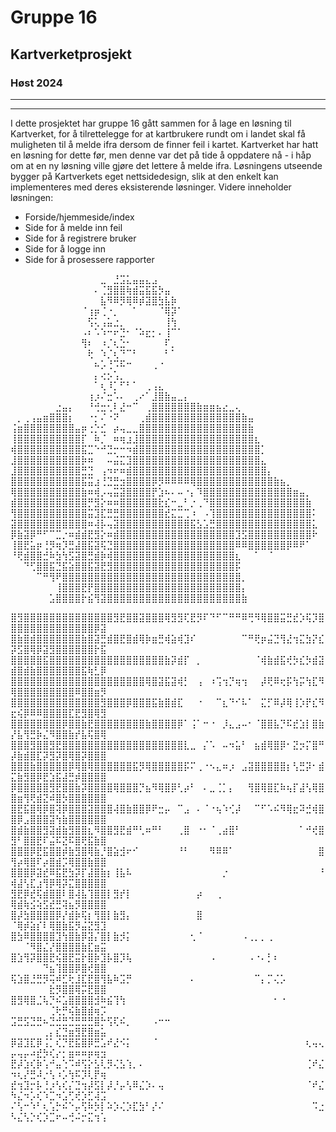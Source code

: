 # Gruppe 16
## Kartverketprosjekt
### Høst 2024

---


---
I dette prosjektet har gruppe 16 gått sammen for å lage en løsning til Kartverket, for å tilrettelegge for at kartbrukere rundt om i landet skal få muligheten til å melde ifra dersom de finner feil i kartet. 
Kartverket har hatt en løsning for dette før, men denne var det på tide å oppdatere nå - i håp om at en ny løsning ville gjøre det lettere å melde ifra. 
Løsningens utseende bygger på Kartverkets eget nettsidedesign, slik at den enkelt kan implementeres med deres eksisterende løsninger. 
Videre inneholder løsningen:
- Forside/hjemmeside/index
- Side for å melde inn feil
- Side for å registrere bruker
- Side for å logge inn
- Side for å prosessere rapporter



⠀⠀⠀⠀⠀⠀⠀⠀⠀⠀⠀⠀⠀⠀⣀⠀⣘⣩⣅⣤⣤⣄⣠⠀⠀⠀⠀⠀⠀⠀⠀⠀⠀⠀⠀⠀⠀⠀⠀⠀⠀⠀⠀⠀⠀⠀⠀⠀
⠀⠀⠀⠀⠀⠀⠀⠀⠀⠀⠀⠀⠀⠄⢈⣻⣿⣿⢷⣾⣭⣯⣯⡳⣤⠀⠀⠀⠀⠀⠀⠀⠀⠀⠀⠀⠀⠀⠀⠀⠀⠀⠀⠀⠀⠀⠀⠀
⠀⠀⠀⠀⠀⠀⠀⠀⠀⠀⠀⠀⠀⠀⣧⠻⠿⡻⢿⠿⡾⣽⣿⣳⣧⡷⠀⠀⠀⠀⠀⠀⠀⠀⠀⠀⠀⠀⠀⠀⠀⠀⠀⠀⠀⠀⠀⠀
⠀⠀⠀⠀⠀⠀⠀⠀⠀⠀⠀⠈⢰⡶⢈⠐⡀⠀⠀⠁⠀⠀⠀⠈⢿⡽⠁⠀⠀⠀⠀⠀⠀⠀⠀⠀⠀⠀⠀⠀⠀⠀⠀⠀⠀⠀⠀⠀
⠀⠀⠀⠀⠀⠀⠀⠀⠀⠀⠀⠀⢫⢅⢠⣥⣐⡀⠀⠀⠀⠀⠀⠀⢸⢳⠀⠀⠀⠀⠀⠀⠀⠀⠀⠀⠀⠀⠀⠀⠀⠀⠀⠀⠀⠀⠀⠀
⠀⠀⠀⠀⠀⠀⠀⠀⠀⠀⠀⠠⠆⠡⠱⠒⠖⣙⠂⠈⠵⣖⡂⠄⢸⠉⠁⠀⠀⠀⠀⠀⠀⠀⠀⠀⠀⠀⠀⠀⠀⠀⠀⠀⠀⠀⠀⠀
⠀⠀⠀⠀⠀⠀⠀⠀⠀⠀⠀⢻⠆⠀⠰⡈⢆⣑⠂⠀⠀⠀⠀⠀⠏⡀⠀⠀⠀⠀⠀⠀⠀⠀⠀⠀⠀⠀⠀⠀⠀⠀⠀⠀⠀⠀⠀⠀
⠀⠀⠀⠀⠀⠀⠀⠀⠀⠀⠀⠀⢗⠀⠱⡈⢆⠙⠉⠃⠀⠀⠀⠀⠃⠁⠀⠀⠀⠀⠀⠀⠀⠀⠀⠀⠀⠀⠀⠀⠀⠀⠀⠀⠀⠀⠀⠀
⠀⠀⠀⠀⠀⠀⠀⠀⠀⠀⠀⠀⠀⠦⡡⢘⠩⠯⠒⠀⠀⠀⢀⠐⠀⠀⠀⠀⠀⠀⠀⠀⠀⠀⠀⠀⠀⠀⠀⠀⠀⠀⠀⠀⠀⠀⠀⠀
⠀⠀⠀⠀⠀⠀⠀⠀⠀⠀⠀⠀⠀⡄⢔⡢⢡⡀⠀⠀⠀⠀⠀⠀⠀⠀⠀⠀⠀⠀⠀⠀⠀⠀⠀⠀⠀⠀⠀⠀⠀⠀⠀⠀⠀⠀⠀⠀
⠀⠀⠀⠀⠀⠀⠀⠀⠀⠀⠀⠀⠀⠁⢆⠸⡁⠋⠃⠁⠀⢀⢠⣄⠀⠀⠀⠀⠀⠀⠀⠀⠀⠀⠀⠀⠀⠀⠀⠀⠀⠀⠀⠀⠀⠀⠀⠀
⠀⠀⠀⠀⠀⠀⠀⠀⠀⠀⠀⠀⢰⡰⠌⣒⠡⠄⠀⢀⠔⠁⣸⣿⣷⣤⣀⡄⠀⠀⠀⠀⠀⠀⠀⠀⠀⠀⠀⠀⠀⠀⠀⠀⠀⠀⠀⠀
⠀⠀⠀⠀⠀⠀⠀⣐⣤⡄⠀⠀⠘⢚⣒⢂⠇⣜⠒⠉⠀⢀⣿⣿⣿⣿⣿⣿⣿⣷⣶⣶⣦⣔⣀⢄⠀⠀⠀⠀⠀⠀⠀⠀⠀⠀⠀⠀
⠀⡀⢀⢠⣤⣶⣿⣿⣿⡆⠀⠀⠐⡂⠌⠐⠝⠀⠀⠀⢀⣾⣿⣿⣿⣿⣿⣿⣿⣿⣿⣿⣿⣿⣿⣿⣷⣤⠀⠀⠀⠀⠀⠀⠀⠀⠀⠀
⢨⣶⣿⣿⣿⣿⣿⣿⣿⣿⣤⡶⢐⡑⣊⠀⡴⢤⣀⣀⣿⣿⣿⣿⣿⣿⣿⣿⣿⣿⣿⣿⣿⣿⣿⣿⣿⣷⠀⠀⠀⠀⠀⠀⠀⠀⠀⠀
⢸⣿⣿⣿⣿⣿⣿⣿⣿⣿⣿⡏⠀⠷⡈⠀⠶⢶⣰⣸⣿⣿⣿⣿⣿⣿⣿⣿⣿⣿⣿⣿⣿⣿⣿⣿⣿⣿⣆⠀⠀⠀⠀⠀⠀⠀⠀⠀
⢾⣿⣿⣿⣿⣿⣿⣿⣿⣿⣿⣯⣉⠑⠚⣙⡒⠒⠲⣾⣿⣿⣿⣿⣿⣿⣿⣿⣿⣿⣿⣿⣿⣿⣿⣿⣿⣿⣿⡁⠀⠀⠀⠀⠀⠀⠀⠀
⣸⣿⣿⣿⣿⣿⣿⣿⣿⣿⣿⡷⠶⠀⠀⠤⣬⣍⣹⣿⣿⣿⣿⣿⣿⣿⣿⣿⣿⣿⣿⣿⣿⣿⣿⣿⣿⣿⣿⣄⠀⠀⠀⠀⠀⠀⠀⠀
⣸⣿⣿⣿⣿⣿⣿⣿⣿⣿⣿⣛⣙⠀⢠⠲⠖⠶⣾⣿⣿⣿⣿⣿⣿⣿⣿⣿⣿⣿⣿⣿⣿⣿⣿⣿⣿⣿⣿⣿⡄⠀⠀⠀⠀⠀⠀⠀
⣿⣿⣿⣿⣿⣿⣿⣿⣿⣿⣿⣯⣭⣰⢘⣙⣛⣲⣿⣿⣿⣿⡿⡻⠿⠿⠿⠿⢿⣿⣿⣿⣿⣿⣿⣿⣿⣿⣿⣿⣿⣷⣦⡀⠀⠀⠀⠀
⢿⣿⣿⣿⣿⣿⣿⣿⣿⣿⣿⣷⠶⢾⡠⢤⣭⣽⣿⣿⣿⣿⡟⣱⠦⠄⠤⠐⡄⠹⣿⣿⣿⣿⣿⣿⣿⣿⣿⣿⣿⣿⣿⣿⣶⣤⡀⠀
⣾⣿⣿⣿⣿⣿⣿⣿⣿⣿⣿⣿⡛⣻⡕⠶⠶⣿⣿⣿⣿⣿⣿⣗⣎⠒⣀⠃⡐⢀⠙⣿⣿⣿⣿⣿⣿⣿⣿⣿⣿⣿⣿⣿⣿⣿⣷⠀
⢻⣿⣿⣿⣿⣿⣿⣿⣿⣿⣿⣿⣭⣹⣏⣛⣛⣿⣿⣿⣿⣿⣿⣿⣞⣍⣉⢉⠰⠀⠠⢹⣿⣿⣿⣿⣿⣿⣿⣿⣿⣿⣿⣿⣿⣿⣿⠅
⣽⣿⣿⣿⣿⣿⣿⣿⣿⣿⣿⣿⠶⢼⡧⢤⣽⣿⣿⣿⣿⣿⣿⣿⣿⣿⣿⣿⣯⣣⣡⣛⣿⣿⣿⣿⣿⣿⣿⣿⣿⣿⣿⣿⣿⣿⣿⣅
⡿⣷⣽⡿⠛⠋⠉⣉⡐⠶⣾⣾⣟⣻⡕⠶⣾⣿⣿⣿⣿⣿⣿⣿⣿⣿⣿⣿⣿⣿⣿⣿⣿⣿⣿⣹⣫⣿⣿⣿⣿⣿⣿⣿⣿⣿⣿⠗
⢸⣿⣟⣥⡶⢘⡻⢶⡹⣛⣼⣿⣯⣽⢯⣙⣿⣿⣿⣿⣿⣿⣿⣿⣿⣿⣿⣿⣿⣿⣿⣿⣿⣿⣿⠿⠿⣿⣿⣿⣿⣿⣿⡿⠿⠟⠁⠀
⠘⢟⣾⣿⣿⣚⠷⣳⢳⣫⣽⣿⣛⣾⡷⢾⣿⣿⣿⣿⣿⣿⣿⣿⣿⣿⣿⣿⣿⣿⣿⣿⣿⣿⣿⣆⠀⠀⠁⠀⠈⠀⠀⠀⠀⠀⠀⠀
⠀⠀⠙⢋⣿⣿⣯⣙⣯⣵⣿⣿⣯⣽⣟⣻⣿⣿⣿⣿⣿⣿⣿⣿⣿⣿⣿⣿⣿⣿⣿⣿⣿⣿⣿⡯⠀⠀⠀⠀⠀⠀⠀⠀⠀⠀⠀⠀
⠀⠀⠀⠀⠉⠛⢻⠟⣿⣿⣿⣿⣿⣿⣿⣿⣿⣿⣿⣿⣿⣿⣿⣿⣿⣿⣿⣿⣿⣿⣿⣿⣿⣿⣿⣿⡀⠀⠀⠀⠀⠀⠀⠀⠀⠀⠀⠀
⠀⠀⠀⠀⠀⠀⠀⢸⣿⣿⣿⣟⡟⣿⣿⣿⣿⣿⣿⣿⣿⣿⣿⣿⣿⣿⣿⣿⣿⣿⣿⣿⣿⣿⣿⣿⡄⠀⠀⠀⠀⠀⠀⠀⠀⠀⠀⠀
⠀⠀⠀⠀⠀⠀⣡⣿⣿⣿⣿⡗⣮⢻⣽⣿⣿⣿⣿⣿⣿⣿⣿⣿⣿⣿⣿⣿⣿⣿⣿⣿⣿⣿⣿⣿⣷⠀⠀⠀⠀⠀⠀⠀⠀⠀⠀⠀

⣿⣻⣿⣿⣿⣿⣿⣿⣿⣿⣿⣿⣿⣿⣿⣿⣻⣟⣿⣿⣽⣿⣿⣿⢿⣻⣻⢏⣟⡻⠏⠙⠋⠉⠛⠛⠿⢛⠻⢿⣿⣿⣭⣛⣞⡱⢯⡹⣿⣿⣿⣿⣿⣿⣿⣿⣿⣿⣿⣿⣿⣿⡿⣽
⣿⣷⣿⣾⣿⣿⣿⣿⣿⣿⣿⣷⣿⣽⣛⣾⣿⣟⣿⣾⢿⡷⣶⣛⢾⣵⢾⣹⠎⠀⠀⠀⠀⠀⠀⠀⠉⠛⢟⡶⣬⣙⢻⣜⢲⣍⣳⡝⣎⡽⣫⣿⢿⡿⣽⣻⣿⣿⣿⣿⣿⣿⡗⣯
⣿⣿⣿⣿⣿⣯⣿⣿⣿⣿⣿⣿⣿⣿⣿⣿⣿⣿⣿⣿⣿⣿⣿⣿⣷⡽⣾⡏⠀⡀⠀⠀⠀⠀⠀⠀⠀⠀⠈⢾⣷⣾⣯⢞⡳⣎⡳⣾⣽⣾⣿⣾⣷⣿⣿⣿⣿⣿⣿⣿⣯⢷⣃⡿
⣿⣿⣿⣿⣿⣿⣿⣿⣿⣿⣿⣿⣿⣿⣿⣿⣿⣿⣿⣿⣿⢿⣿⣽⣯⣽⢾⡃⠀⢠⠀⠰⢩⢲⡙⢶⢲⠀⠀⡼⢟⠿⢖⡯⢳⡭⢳⣏⠻⢿⣿⣿⣿⣿⣿⣿⣿⣿⣿⠿⣿⣿⣶⡻
⣿⣿⣿⣿⣿⣿⣿⣿⣿⣿⣿⣿⣿⣿⣻⣿⣿⣿⡿⣿⣿⣿⣯⣷⣿⣾⣏⠀⠀⠐⠀⠀⠉⣆⠙⠊⠧⠁⠀⣍⡋⠿⡼⢿⢸⡱⡟⣎⠻⣖⢮⡿⠿⠿⣿⣿⣿⣿⣏⣟⣻⣿⢿⣻
⣿⣿⣿⣿⣿⣿⣿⣿⡿⣿⣿⣷⣟⣿⣿⣿⣿⣿⣿⣿⣿⣷⣿⣿⣿⣿⡿⠁⢨⠁⠒⠐⠀⡸⣄⣠⠤⠂⠈⣿⣿⣧⡙⠯⣞⣱⡇⣿⣷⡜⣧⢻⣛⡷⣌⠻⣿⣿⣷⡞⣧⢯⣿⢿
⣿⣿⣿⣻⣿⣿⣻⣟⣿⣿⣿⣿⣿⣿⣿⣿⣿⣿⣿⣿⣿⣿⣿⣿⣿⣿⣿⣇⣀⠀⡌⠡⠀⠤⠲⣥⠃⠀⣦⣾⢿⣿⡿⠂⣝⡲⡍⣿⠛⡼⣷⣾⣿⣏⡽⣻⡽⣿⢿⣿⡽⣿⣿⣿
⣿⣿⣿⣷⣿⣿⣿⣿⣿⡿⢿⣿⢿⣿⣿⣿⣿⣿⣿⣯⡻⢿⣿⣿⣿⣿⣿⡯⠍⢀⠐⠢⣄⠶⡰⠀⣠⣽⣿⣿⣿⣿⣿⡆⢣⣛⡽⠂⣾⣍⣷⣻⣿⡿⣟⣱⣯⣼⣛⡾⣿⣿⣿⣿
⡿⣿⣿⣿⣿⣿⣻⣟⣿⣿⣷⡽⣿⣿⣿⣿⢿⣿⣿⣿⡙⣦⠻⢿⣿⡿⢃⡴⠃⠀⠄⣀⢈⡁⡄⠀⠀⢻⣿⢿⣿⣏⠷⢦⡏⣼⢣⢿⣿⣿⣶⢻⢟⣾⣝⠾⣿⡳⣿⣿⣿⣿⣿⣿
⣿⣟⣯⣿⢿⡿⣿⢽⡿⣿⣿⣿⣽⣿⣿⣿⢼⣿⣷⣿⣿⡿⠟⣒⡤⠀⠉⣠⠀⠄⠈⠐⢦⠱⢊⡼⠀⠀⠉⠋⠡⠮⠻⢿⣖⠽⣚⢾⣿⣿⡿⣠⣿⣿⣿⣽⢳⣷⣿⣿⣿⣿⣿⣿
⣿⣾⣷⣿⣿⣻⣽⣾⣷⣻⣿⣿⣆⠻⣿⣿⣻⣟⣾⠛⢃⠶⠛⠃⠀⠀⢀⣿⠀⠐⠂⠈⢀⣴⣿⠃⠀⠀⠀⠀⠀⠀⠀⠀⠀⠁⠚⢞⣿⣻⠃⣿⣿⣟⠏⣬⠯⣝⠯⣿⢟⣯⣷⣿
⣿⣿⣿⡿⣟⣯⣿⣿⡾⣷⣻⣿⢿⣷⡘⣿⣵⣺⠖⠊⠀⠀⠀⠀⠀⠀⠘⠃⠀⠀⠀⠻⠿⠿⠁⠀⠀⠀⠀⠀⠀⠀⠀⠀⠀⠀⠀⠀⣿⢻⡴⢿⣿⠏⡴⣿⣾⡩⢿⣿⣿⣷⣿⣿
⣿⣿⣿⡿⣽⣞⠿⣯⣟⣳⡽⡏⣼⣿⣷⡆⢸⣧⠧⠀⠀⠀⠀⠀⠀⠀⠀⠀⠀⠀⠀⠀⠀⡐⠀⠀⠀⠀⠀⠀⠀⠀⠀⠀⠀⠀⠀⠀⠘⢾⣼⢣⣏⣰⢻⡿⢿⡽⣍⣿⣿⣿⣿⣿
⣻⣟⡿⣞⢯⣾⣿⣿⠇⣿⢼⣧⢹⣿⣿⡇⣻⡞⡇⠀⠀⠀⠀⠀⠀⠀⠀⠀⠀⡴⠀⠀⢀⠀⠀⠀⠀⠀⠀⠀⠀⠀⠀⠀⠀⠀⠀⠀⠀⢿⣾⢷⣪⢵⣫⣞⣛⢽⣦⡻⣿⣿⣿⣿
⣿⡼⣳⣿⣿⣿⣿⡿⡜⣾⡷⢯⡆⢻⣿⡇⣷⣻⡄⠀⠀⠀⠀⠀⠀⠀⠀⠀⠀⣿⠀⠀⠀⠀⠀⠀⠀⠀⠀⠀⠀⠀⠀⠀⠀⠀⠀⠀⠀⠈⢿⡾⣵⡎⠇⢿⣿⣷⣯⡻⣬⣝⣻⣹
⣿⣳⠿⣿⣿⣿⣿⣹⢳⣿⣷⡿⣽⡌⣿⡇⣷⡺⡅⠀⠀⠀⠀⠀⠀⠀⠀⠀⢂⠈⠀⠀⠀⠀⠀⠀⠠⢀⡀⡀⢀⠀⠀⠀⠀⠀⠀⠀⠀⠀⠀⠈⠻⣿⣌⡜⣿⣿⣿⣿⣷⣏⣶⣭
⣿⣱⢻⡽⣿⣿⣟⢮⣿⣟⣭⡗⣿⡷⣹⡧⣿⡹⢧⠀⠀⠀⠀⠀⠀⠀⠀⠀⠀⠀⠀⠠⠀⠀⠀⠀⠀⠠⠐⠄⡃⠆⠀⠀⠀⠀⠀⠀⠀⠀⠀⠀⠀⠀⠙⣦⢹⣿⣿⡿⣿⢞⣿⣿
⢯⣱⣿⣘⣛⡻⢭⠾⣋⢗⣸⣏⣟⣿⢻⣧⠷⣩⡛⠀⠀⠀⠀⠀⠀⠀⠀⠀⠄⠀⠀⠀⠀⠀⠀⠀⠀⠀⠉⡄⡉⢌⡡⠀⠀⠀⠀⠀⠀⠀⠀⠀⠀⠀⠀⣗⡻⣿⣿⢿⡭⣟⣿⣿
⣿⣻⢿⣿⣈⢧⡙⠮⣡⣿⣿⣿⣿⣺⠷⣮⢹⢳⠀⠀⠀⠀⠀⠀⠀⠀⠀⠀⠀⠀⠀⠀⠀⠀⠀⠀⠀⠀⠀⠀⠀⠂⠐⠀⠀⠀⠀⠀⠀⠀⠀⠀⠀⠀⠀⢈⢗⡛⢮⣷⣿⣾⢶⡩
⣩⣛⣫⣙⣛⠦⣙⣚⣛⣙⣛⣛⣛⣿⡓⢫⢏⠮⡀⠀⠀⠀⠠⠒⠒⠀⠀⠀⠀⠀⠀⠀⠀⠀⠀⠀⠀⠀⠀⠀⠀⠀⠀⠀⠀⠀⠀⠀⠀⠀⠀⠀⠀⠀⢀⡄⣎⣙⣶⣻⣟⣿⣶⣥
⡿⣽⣹⣏⡿⢨⡁⢎⡙⣟⣯⣿⡿⣛⣡⠞⣜⠪⡅⠀⠀⠀⠈⠀⠀⠀⠀⠀⠀⠀⠀⠀⠀⠀⠀⠀⠀⠀⠀⠀⠀⠀⠀⠀⠀⠀⢆⢤⢄⡤⢤⡤⠴⣞⡳⢎⡔⡂⣶⠶⠶⡶⢶⣲
⣟⡼⣱⢎⡷⢡⠚⣤⢑⠩⠾⢫⡕⣣⢇⡻⢌⣣⢱⡀⠄⠀⠀⠀⠀⠀⠀⠀⠀⠀⠀⠀⠀⠀⠀⠀⠀⠀⠀⠀⠀⠀⠀⠀⠀⠀⢈⠞⣌⠲⢆⡜⣛⠼⡐⢣⠰⡡⢳⠯⡹⢇⡟⢶
⣞⢲⣹⡒⡧⢘⡰⢣⢎⡌⣙⢲⡼⣫⡇⡼⡘⡤⢣⠿⣌⡱⠄⢤⠀⠀⠀⠀⠀⠀⠀⠀⠀⠀⠀⠀⠀⠀⠀⠀⠀⠀⠀⠀⠀⠀⠈⠞⣌⠳⣌⠲⡡⢎⠱⣉⠲⣡⢋⢞⡱⣋⢼⣩
⠌⢣⠒⠱⠃⢆⢡⡓⠮⠑⡤⢫⠷⡳⡇⠵⡱⢌⡱⣏⣳⠃⡜⠌⠀⠀⠀⠀⠀⠀⠀⠀⠀⠀⠀⠀⠀⠀⠀⠀⠀⠀⠀⠀⠀⠀⠀⠩⣐⠣⣌⢣⡑⢎⡱⣉⠖⠤⢚⠬⡒⣍⢲⢡
